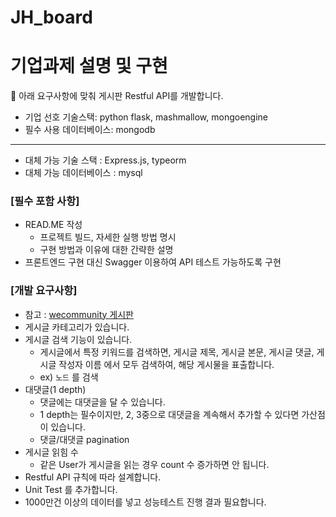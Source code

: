 # JH_board

# 기업과제 설명 및 구현
<aside>
📝 아래 요구사항에 맞춰 게시판 Restful API를 개발합니다.

</aside>

- 기업 선호 기술스택: python flask, mashmallow, mongoengine
- 필수 사용 데이터베이스: mongodb

---

- 대체 가능 기술 스택 : Express.js, typeorm
- 대체 가능 데이터베이스 : mysql

### **[필수 포함 사항]**

- READ.ME 작성
    - 프로젝트 빌드, 자세한 실행 방법 명시
    - 구현 방법과 이유에 대한 간략한 설명
- 프론트엔드 구현 대신 Swagger 이용하여 API 테스트 가능하도록 구현

### [개발 요구사항]

- 참고 : [wecommunity 게시판](https://community.wecode.co.kr/)
- 게시글 카테고리가 있습니다.
- 게시글 검색 기능이 있습니다.
    - 게시글에서 특정 키워드를 검색하면, 게시글 제목, 게시글 본문, 게시글 댓글, 게시글 작성자 이름 에서 모두 검색하여, 해당 게시물을 표출합니다.
    - ex) `노드` 를 검색
- 대댓글(1 depth)
    - 댓글에는 대댓글을 달 수 있습니다.
    - 1 depth는 필수이지만, 2, 3중으로 대댓글을 계속해서 추가할 수 있다면 가산점이 있습니다.
    - 댓글/대댓글 pagination
- 게시글 읽힘 수
    - 같은 User가 게시글을 읽는 경우 count 수 증가하면 안 됩니다.
- Restful API 규칙에 따라 설계합니다.
- Unit Test 를 추가합니다.
- 1000만건 이상의 데이터를 넣고 성능테스트 진행 결과 필요합니다.
